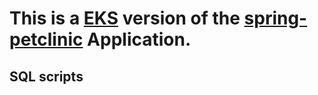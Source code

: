 # This is a [EKS](https://aws.amazon.com/eks/) version of the [spring-petclinic](https://github.com/spring-projects/spring-petclinic) Application.

## SQL scripts
